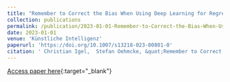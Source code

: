 ```yaml
---
title: "Remember to Correct the Bias When Using Deep Learning for Regression!"
collection: publications
permalink: /publication/2023-01-01-Remember-to-Correct-the-Bias-When-Using-Deep-Learning-for-Regression
date: 2023-01-01
venue: 'Künstliche Intelligenz'
paperurl: 'https://doi.org/10.1007/s13218-023-00801-0'
citation: ' Christian Igel,  Stefan Oehmcke, &quot;Remember to Correct the Bias When Using Deep Learning for Regression!.&quot; Künstliche Intelligenz, 2023.'
---
```

[Access paper here](https://doi.org/10.1007/s13218-023-00801-0){:target="_blank"}
